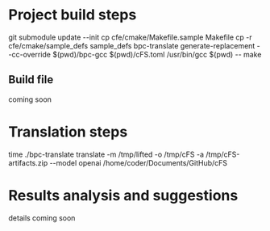 # Project build steps

git submodule update --init
cp cfe/cmake/Makefile.sample Makefile
cp -r cfe/cmake/sample_defs sample_defs
bpc-translate generate-replacement --cc-override $(pwd)/bpc-gcc $(pwd)/cFS.toml /usr/bin/gcc $(pwd) -- make

## Build file

coming soon

# Translation steps

time ./bpc-translate translate -m /tmp/lifted -o /tmp/cFS -a /tmp/cFS-artifacts.zip  --model openai /home/coder/Documents/GitHub/cFS


# Results analysis and suggestions

details coming soon



